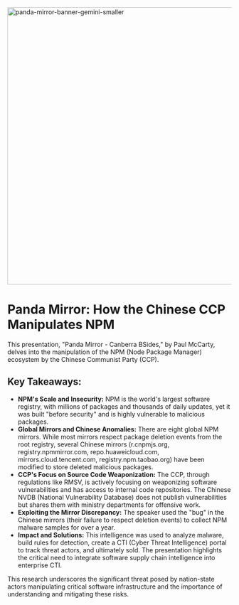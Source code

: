 <img width="1110" height="624" alt="panda-mirror-banner-gemini-smaller" src="https://github.com/user-attachments/assets/44f04ad2-6d11-478a-b43d-f5384a6aa4d4" />

# Panda Mirror: How the Chinese CCP Manipulates NPM

This presentation, "Panda Mirror - Canberra BSides," by Paul McCarty, delves into the manipulation of the NPM (Node Package Manager) ecosystem by the Chinese Communist Party (CCP).

## Key Takeaways:

  * **NPM's Scale and Insecurity:** NPM is the world's largest software registry, with millions of packages and thousands of daily updates, yet it was built "before security" and is highly vulnerable to malicious packages.
  * **Global Mirrors and Chinese Anomalies:** There are eight global NPM mirrors. While most mirrors respect package deletion events from the root registry, several Chinese mirrors (r.cnpmjs.org, registry.npmmirror.com, repo.huaweicloud.com, mirrors.cloud.tencent.com, registry.npm.taobao.org) have been modified to store deleted malicious packages.
  * **CCP's Focus on Source Code Weaponization:** The CCP, through regulations like RMSV, is actively focusing on weaponizing software vulnerabilities and has access to internal code repositories. The Chinese NVDB (National Vulnerability Database) does not publish vulnerabilities but shares them with ministry departments for offensive work.
  * **Exploiting the Mirror Discrepancy:** The speaker used the "bug" in the Chinese mirrors (their failure to respect deletion events) to collect NPM malware samples for over a year.
  * **Impact and Solutions:** This intelligence was used to analyze malware, build rules for detection, create a CTI (Cyber Threat Intelligence) portal to track threat actors, and ultimately sold. The presentation highlights the critical need to integrate software supply chain intelligence into enterprise CTI.

This research underscores the significant threat posed by nation-state actors manipulating critical software infrastructure and the importance of understanding and mitigating these risks.

